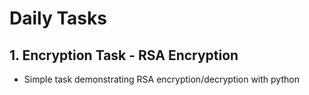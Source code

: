 # Daily Tasks

## 1. Encryption Task - RSA Encryption

-   Simple task demonstrating RSA encryption/decryption with python



